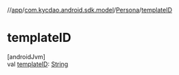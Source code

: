 //[app](../../../index.md)/[com.kycdao.android.sdk.model](../index.md)/[Persona](index.md)/[templateID](template-i-d.md)

# templateID

[androidJvm]\
val [templateID](template-i-d.md): [String](https://kotlinlang.org/api/latest/jvm/stdlib/kotlin/-string/index.html)
